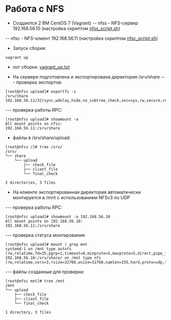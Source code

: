 Работа с  NFS
===============

* Создаются 2 ВМ CentOS 7 (Vagrant)
-- nfss - NFS-сервер 192.168.56.10 (настройка скриптом [nfss_script.sh]())

-- nfsc - NFS-клиент 192.168.56.11 (настройка скриптом [nfsc_script.sh]())

* Запуск сборки:
```
vagrant up
```
- лог сборки: [vagrant_up.txt](https://github.com/Stanwork/otus_labs/blob/main/lab5_NFS/vagrant_up.txt)

* На сервере подготовлена и экспортирована директория /srv/share
--- проверка экспортов:
```
[root@nfss upload]# exportfs -s
/srv/share  192.168.56.11/32(sync,wdelay,hide,no_subtree_check,sec=sys,rw,secure,root_squash,no_all_squash)
```
--- проверка работы RPC:
```
[root@nfss upload]# showmount -a
All mount points on nfss:
192.168.56.11:/srv/share
```
- файлы в /srv/share/upload:
```
[root@nfss /]# tree /srv/
/srv/
└── share
    └── upload
        ├── check_file
        ├── client_file
        └── final_check

2 directories, 3 files
```

* На клиенте экспортированная директория автоматически монтируется в /mnt с использованием NFSv3 по UDP

--- проверка работы RPC:
```
[root@nfsc upload]# showmount -a 192.168.56.10
All mount points on 192.168.56.10:
192.168.56.11:/srv/share
```
--- проверка статуса монтирования:
```
[root@nfsc upload]# mount | grep mnt
systemd-1 on /mnt type autofs (rw,relatime,fd=35,pgrp=1,timeout=0,minproto=5,maxproto=5,direct,pipe_ino=49408)
192.168.56.10:/srv/share/ on /mnt type nfs (rw,relatime,vers=3,rsize=32768,wsize=32768,namlen=255,hard,proto=udp,timeo=11,retrans=3,sec=sys,mountaddr=192.168.56.10,mountvers=3,mountport=20048,mountproto=udp,local_lock=none,addr=192.168.56.10)
```
--- файлы созданные для проверки:
```
[root@nfsc mnt]# tree /mnt
/mnt
└── upload
    ├── check_file
    ├── client_file
    └── final_check

1 directory, 3 files
```